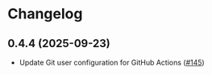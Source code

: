 # Changelog

## 0.4.4 (2025-09-23)

* Update Git user configuration for GitHub Actions ([#145](https://github.com/CloudPirates-io/helm-charts/pull/145))
